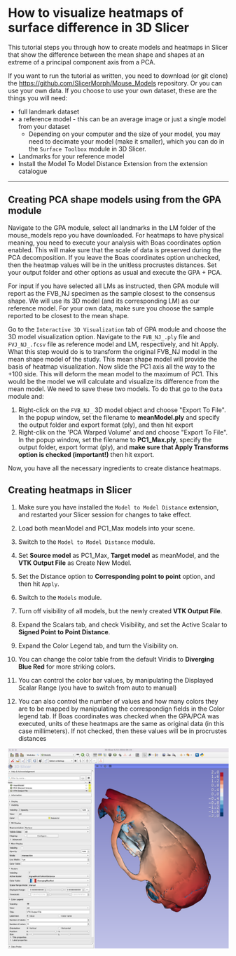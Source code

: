 # How to visualize heatmaps of surface difference in 3D Slicer
This tutorial steps you through how to create models and heatmaps in Slicer that show the difference between the mean shape and shapes at an extreme of a principal component axis from a PCA. 

If you want to run the tutorial as written, you need to download (or git clone) the https://github.com/SlicerMorph/Mouse_Models repository. Or you can use your own data. If you choose to use your own dataset, these are the things you will need: 
  - full landmark dataset
  - a reference model - this can be an average image or just a single model from your dataset
    - Depending on your computer and the size of your model, you may need to decimate your model (make it smaller), which you can do in the `Surface Toolbox` module in 3D Slicer.
  - Landmarks for your reference model
  - Install the Model To Model Distance Extension from the extension catalogue
  
-----
## Creating PCA shape models using from the GPA module
Navigate to the GPA module, select all landmarks in the LM folder of the mouse_models repo you have downloaded. For heatmaps to have physical meaning, you need to execute your analysis with Boas coordinates option enabled. This will make sure that the scale of data is preserved during the PCA decomposition. If you leave the Boas coordinates option unchecked, then the heatmap values will be in the unitless procrustes distances. Set your output folder and other options as usual and execute the GPA + PCA. 

For input if you have selected all LMs as instructed, then GPA module will report as the FVB_NJ specimen as the sample closest to the consensus shape. We will use its 3D model (and its corresponding LM) as our reference model. For your own data, make sure you choose the sample reported to be closest to the mean shape.

Go to the `Interactive 3D Visualization` tab of GPA module and choose the 3D model visualization option. Navigate to the `FVB_NJ_.ply` file  and `FVJ_NJ_.fcsv` file as reference model and LM, respectively, and hit Apply. What this step would do is to transform the original FVB_NJ model in the mean shape model of the study. This mean shape model will provide the basis of heatmap visualization. Now slide the PC1 axis all the way to the +100 side. This will deform the mean model to the maximum of PC1. This would be the model we will calculate and visualize its difference from the mean model. We need to save these two models. To do that go to the `Data` module and:

1. Right-click on the `FVB_NJ_` 3D model object and choose "Export To File". In the popup window, set the filename to **meanModel.ply** and specify the output folder and export format (ply), and then hit export
2. Right-clik on the 'PCA Warped Volume' and and choose "Export To File". In the popup window, set the filename to **PC1_Max.ply**, specify the output folder, export format (ply), and **make sure that Apply Transforms option is checked (important!)** then hit export. 

Now, you have all the necessary ingredients to create distance heatmaps.

## Creating heatmaps in Slicer
1. Make sure you have installed the `Model to Model Distance` extension, and restarted your Slicer session for changes to take effect. 

2. Load both meanModel and PC1_Max models into your scene. 

3. Switch to the `Model to Model Distance` module.

4. Set **Source model** as PC1_Max, **Target model** as meanModel, and the **VTK Output File** as Create New Model. 

5. Set the Distance option to **Corresponding point to point** option, and then hit `Apply`.

6. Switch to the `Models` module. 

7. Turn off visibility of all models, but the newly created **VTK Output File**.

8. Expand the Scalars tab, and check Visibility, and set the Active Scalar to **Signed Point to Point Distance**.  

9. Expand the Color Legend tab, and turn the Visibility on. 

10. You can change the color table from the default Viridis to **Diverging Blue Red** for more striking colors. 

11. You can control the color bar values, by manipulating the Displayed Scalar Range (you have to switch from auto to manual) 

12. You can also control the number of values and how many colors they are to be mapped by manipulating the correspondign fields in the Color legend tab. If Boas coordinates was checked when the GPA/PCA was executed, units of these heatmaps are the same as original data (in this case millimeters). If not checked, then these values will be in procrustes distances


<img src="./HeatMapsFinal.png">
